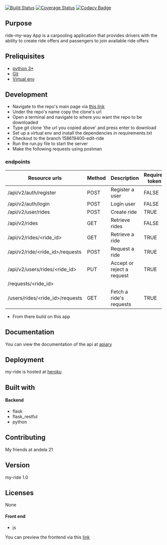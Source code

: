 [![Build Status](https://travis-ci.org/xcixor/my-ride.svg?branch=158619400-edit-ride)](https://travis-ci.org/xcixor/my-ride)
[![Coverage Status](https://coveralls.io/repos/github/xcixor/my-ride/badge.svg)](https://coveralls.io/github/xcixor/my-ride)
[![Codacy Badge](https://api.codacy.com/project/badge/Grade/c0fe78ccda6444e9baef4265469e29e8)](https://www.codacy.com/app/xcixor/my-ride?utm_source=github.com&amp;utm_medium=referral&amp;utm_content=xcixor/my-ride&amp;utm_campaign=Badge_Grade)

## Purpose
ride-my-way App is a carpooling application that provides drivers with the ability to create ride offers and passengers to join available ride offers

## Preliquisites
* [python 3*](https://www.python.org/downloads/)
* [Git](https://git-scm.com/)
* [Virtual env](https://virtualenv.pypa.io/en/stable/)

## Development
* Navigate to the repo's main page via  [this link](https://github.com/xcixor/my-ride)
* Under the repo's name copy the clone's url
* Open a terminal and navigate to where you want the repo to be downloaded
* Type git clone 'the url you copied above' and press enter to download
* Set up a virtual env and install the dependencies in requirements.txt
* Checkout to the branch 158619400-edit-ride
* Run the run.py file to start the server
* Make the following requests using postman
### endpoints
|Resource urls                                    | Method     | Description               | Requires token  |
|-------------------------------------------------|------------|---------------------------|-----------------|
| /api/v2/auth/register                           |   POST     | Register a user           |    FALSE        |
| /api/v2/auth/login                              |   POST     | Login user                |    FALSE        |
| /api/v2/user/rides                              |   POST     | Create ride               |    TRUE         |
| /api/v2/rides                                   |   GET      | Retrieve rides            |    FALSE        |
| /api/v2/rides/&lt;ride_id&gt;                   |   GET      | Retrieve a ride           |    TRUE         |
| /api/v2/ride/&lt;ride_id&gt;/requests           |   POST     | Request a ride            |    TRUE         |
| /api/v2/users/rides/&lt;ride_id&gt;             |   PUT      | Accept or reject a request|    TRUE         |
| /requests/&lt;ride_id&gt;                       |            |                           |                 |
| /users/rides/&lt;ride_id&gt;/requests           |   GET      | Fetch a ride's requests   |    TRUE         |

* From there build on this app

## Documentation
You can view the documentation of the api at [apiary](https://myride2.docs.apiary.io/)

## Deployment
my-ride is hosted at [heroku](https://my-ride-2.herokuapp.com/api/v2/)

## Built with
#### Backend
* flask
* flask_restful
* python
## Contributing
My friends at andela 21
## Version
my-ride 1.0
## Licenses
None
#### Front end
* js

You can preview the frontend via this [link](https://xcixor.github.io/my-ride)
